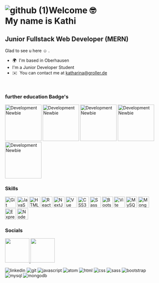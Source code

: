 ![github (1)](https://github.com/Katharina-Groller/Katharina-Groller/assets/110825829/8bf9a722-7b6e-4a30-b800-24e8bcf0fa31)Welcome :nerd_face: 
<br> 
My name is Kathi 
==================================

Junior Fullstack Web Developer (MERN)
-------------------------------------
Glad to see u here :relaxed: .	

*   🌍  I'm based in Oberhausen 
* I'm a Junior Developer Student
*   ✉️  You can contact me at [katharina@groller.de](mailto:katharina@groller.de)
<br>

### further education Badge's

<img src="https://github.com/Katharina-Groller/Katharina-Groller/assets/110825829/6b7dd3c0-31dd-4666-ad1d-10a80c1b4104" alt="Development Newbie" width="120" height="120">
<img src="https://github.com/Katharina-Groller/Katharina-Groller/assets/110825829/f4d1c66a-ab81-466c-8e26-47af84dbb405"alt="Development Newbie" width="120" height="120">
<img src="https://github.com/Katharina-Groller/Katharina-Groller/assets/110825829/80b9bb0b-ae58-45a6-b54d-21be779f6f47"alt="Development Newbie" width="120" height="120">
<img src="https://github.com/Katharina-Groller/Katharina-Groller/assets/110825829/848b3f28-3cba-44e4-9c48-70716c037fe4"alt="Development Newbie" width="120" height="120">
<img src="https://github.com/Katharina-Groller/Katharina-Groller/assets/110825829/22382aba-2c8b-4ad6-a137-75b14bf29639"alt="Development Newbie" width="120" height="120">

         
### Skills 
<p align="left">
<a href="https://git-scm.com/" target="_blank" rel="noreferrer"><img src="https://raw.githubusercontent.com/danielcranney/readme-generator/main/public/icons/skills/git-colored.svg" width="36" height="36" alt="Git" /></a>
<a href="https://developer.mozilla.org/en-US/docs/Web/JavaScript" target="_blank" rel="noreferrer"><img src="https://raw.githubusercontent.com/danielcranney/readme-generator/main/public/icons/skills/javascript-colored.svg" width="36" height="36" alt="JavaScript" /></a>
<a href="https://developer.mozilla.org/en-US/docs/Glossary/HTML5" target="_blank" rel="noreferrer"><img src="https://raw.githubusercontent.com/danielcranney/readme-generator/main/public/icons/skills/html5-colored.svg" width="36" height="36" alt="HTML5" /></a>
<a href="https://reactjs.org/" target="_blank" rel="noreferrer"><img src="https://raw.githubusercontent.com/danielcranney/readme-generator/main/public/icons/skills/react-colored.svg" width="36" height="36" alt="React" /></a>
<a href="https://nextjs.org/docs" target="_blank" rel="noreferrer"><img src="https://raw.githubusercontent.com/danielcranney/readme-generator/main/public/icons/skills/nextjs-colored.svg" width="36" height="36" alt="NextJs" /></a>
<a href="https://vuejs.org/" target="_blank" rel="noreferrer"><img src="https://raw.githubusercontent.com/danielcranney/readme-generator/main/public/icons/skills/vuejs-colored.svg" width="36" height="36" alt="Vue" /></a>
<a href="https://www.w3.org/TR/CSS/#css" target="_blank" rel="noreferrer"><img src="https://raw.githubusercontent.com/danielcranney/readme-generator/main/public/icons/skills/css3-colored.svg" width="36" height="36" alt="CSS3" /></a>
<a href="https://sass-lang.com/" target="_blank" rel="noreferrer"><img src="https://raw.githubusercontent.com/danielcranney/readme-generator/main/public/icons/skills/sass-colored.svg" width="36" height="36" alt="Sass" /></a>
<a href="https://getbootstrap.com/" target="_blank" rel="noreferrer"><img src="https://raw.githubusercontent.com/danielcranney/readme-generator/main/public/icons/skills/bootstrap-colored.svg" width="36" height="36" alt="Bootstrap" /></a>
<a href="https://vitejs.dev/" target="_blank" rel="noreferrer"><img src="https://raw.githubusercontent.com/danielcranney/readme-generator/main/public/icons/skills/vite-colored.svg" width="36" height="36" alt="Vite" /></a>
<a href="https://www.mysql.com/" target="_blank" rel="noreferrer"><img src="https://raw.githubusercontent.com/danielcranney/readme-generator/main/public/icons/skills/mysql-colored.svg" width="36" height="36" alt="MySQL" /></a>
<a href="https://www.mongodb.com/" target="_blank" rel="noreferrer"><img src="https://raw.githubusercontent.com/danielcranney/readme-generator/main/public/icons/skills/mongodb-colored.svg" width="36" height="36" alt="MongoDB" /></a>
<a href="https://expressjs.com/" target="_blank" rel="noreferrer"><img src="https://raw.githubusercontent.com/danielcranney/readme-generator/main/public/icons/skills/express-colored.svg" width="36" height="36" alt="Express" /></a>
<a href="https://nodejs.org/en/" target="_blank" rel="noreferrer"><img src="https://raw.githubusercontent.com/danielcranney/readme-generator/main/public/icons/skills/nodejs-colored.svg" width="36" height="36" alt="NodeJS" /></a>
</p>


### Socials
<p align="left">
<a href="https://www.github.com/Katharina-Groller" target="_blank" rel="noreferrer">
         <img src="https://github.com/Katharina-Groller/Katharina-Groller/assets/110825829/b11648c0-4caa-47c0-a0ff-6b18dcabce76" width="80" height="80" />
</a>
<a href="https://www.linkedin.com/in/katharina-g-354362276/" target="_blank" rel="noreferrer"><img src="https://github.com/Katharina-Groller/Katharina-Groller/assets/110825829/ce281c5f-2974-4f22-bd1a-9bd77d106801" width="80" height="80" /></a></p>




![linkedin](https://github.com/Katharina-Groller/Katharina-Groller/assets/110825829/43e66e71-c208-4845-a49a-a9d69ae0a3b5)
![git](https://github.com/Katharina-Groller/Katharina-Groller/assets/110825829/6d051807-62c4-4f3d-9e82-fddd7151d099)
![javascript](https://github.com/Katharina-Groller/Katharina-Groller/assets/110825829/0f8fdc6d-7da7-467d-a62b-36fba920d27b)
![atom](https://github.com/Katharina-Groller/Katharina-Groller/assets/110825829/dbe79c80-a39d-4e95-8ca6-65eceda31e0c)
![html](https://github.com/Katharina-Groller/Katharina-Groller/assets/110825829/6a8f95de-8cfd-41b1-bf38-1e436b3bf749)
![css](https://github.com/Katharina-Groller/Katharina-Groller/assets/110825829/8918f823-60f6-484f-b200-befec9e09ac8)
![sass](https://github.com/Katharina-Groller/Katharina-Groller/assets/110825829/97d74eae-dac6-44ef-8c62-31639af456ff)
![bootstrap](https://github.com/Katharina-Groller/Katharina-Groller/assets/110825829/f46dd64c-65a9-4361-85fb-9d50a2e17bbf)
![mysql](https://github.com/Katharina-Groller/Katharina-Groller/assets/110825829/b3cd4cd5-73f9-440f-bc77-d804dae67817)
![mongodb](https://github.com/Katharina-Groller/Katharina-Groller/assets/110825829/797ece7c-e147-4f16-9b06-924eb96cb8f6)





